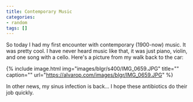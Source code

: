 ```yaml
---
title: Contemporary Music
categories:
- random
tags: []
---
```

So today I had my first encounter with contemporary (1900-now) music. It was pretty cool. I have never heard music like that, it was just piano, violin, and one song with a cello. Here's a picture from my walk back to the car:

{% include image.html
            img="images/blgr/s400/IMG_0659.JPG"
            title=""
            caption=""
            url="https://alvarop.com/images/blgr/IMG_0659.JPG" %}

In other news, my sinus infection is back... I hope these antibiotics do their job quickly.
